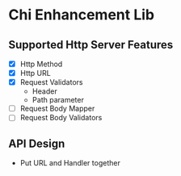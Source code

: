 # Chi Enhancement Lib

## Supported Http Server Features

* [x] Http Method
* [x] Http URL
* [x] Request Validators
    * Header
    * Path parameter
* [ ] Request Body Mapper
* [ ] Request Body Validators

## API Design

* Put URL and Handler together


